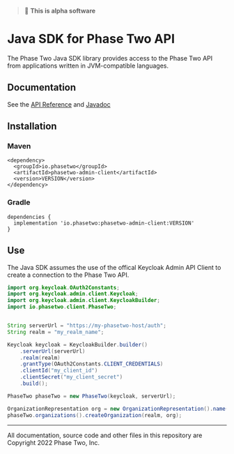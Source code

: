 > :bug: **This is alpha software**

# Java SDK for Phase Two API

The Phase Two Java SDK library provides access to the Phase Two API from applications written in JVM-compatible languages.

## Documentation

See the [API Reference](https://phasetwo.io/api/) and [Javadoc](https://javadoc.io/doc/io.phasetwo/phasetwo-admin-client)

## Installation

### Maven

```
<dependency>
  <groupId>io.phasetwo</groupId>
  <artifactId>phasetwo-admin-client</artifactId>
  <version>VERSION</version>
</dependency>
```

### Gradle

```
dependencies {
  implementation 'io.phasetwo:phasetwo-admin-client:VERSION'
}
```

## Use

The Java SDK assumes the use of the offical Keycloak Admin API Client to create a connection to the Phase Two API.

```java
import org.keycloak.OAuth2Constants;
import org.keycloak.admin.client.Keycloak;
import org.keycloak.admin.client.KeycloakBuilder;
import io.phasetwo.client.PhaseTwo;


String serverUrl = "https://my-phasetwo-host/auth";
String realm = "my_realm_name";

Keycloak keycloak = KeycloakBuilder.builder()
    .serverUrl(serverUrl)
    .realm(realm)
    .grantType(OAuth2Constants.CLIENT_CREDENTIALS)
    .clientId("my_client_id")
    .clientSecret("my_client_secret")
    .build();

PhaseTwo phaseTwo = new PhaseTwo(keycloak, serverUrl);

OrganizationRepresentation org = new OrganizationRepresentation().name("example");
phaseTwo.organizations().createOrganization(realm, org);
```

---

All documentation, source code and other files in this repository are Copyright 2022 Phase Two, Inc.
